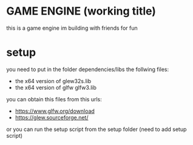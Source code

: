 # GAME ENGINE (working title)

this is a game engine im building with friends for fun

# setup
you need to put in the folder dependencies/libs the follwing files:
* the x64 version of glew32s.lib
* the x64 version of glfw glfw3.lib 

you can obtain this files from this urls:

* https://www.glfw.org/download
* https://glew.sourceforge.net/

or you can run the setup script from the setup folder (need to add setup script)
